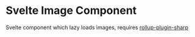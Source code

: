# Svelte Image Component
Svelte component which lazy loads images, requires [rollup-plugin-sharp](https://github.com/gobeli/rollup-plugin-sharp)